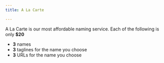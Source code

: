 ```yaml
---
title: A La Carte

---
```


A La Carte is our most affordable naming service. Each of the following is only **$20**

- **3** names
- **3** taglines for the name you choose
- **3** URLs for the name you choose


